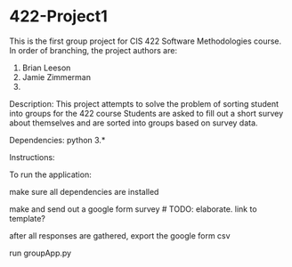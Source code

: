 # 422-Project1
This is the first group project for CIS 422 Software Methodologies course.
In order of branching, the project authors are:
1. Brian Leeson
2. Jamie Zimmerman
3. 

Description:
This project attempts to solve the problem of sorting student into groups for the 422 course
Students are asked to fill out a short survey about themselves and are sorted into groups
based on survey data.


Dependencies:
python 3.*

Instructions:

To run the application:

 make sure all dependencies are installed

 make and send out a google form survey # TODO: elaborate. link to template?

 after all responses are gathered, export the google form csv

 run groupApp.py

